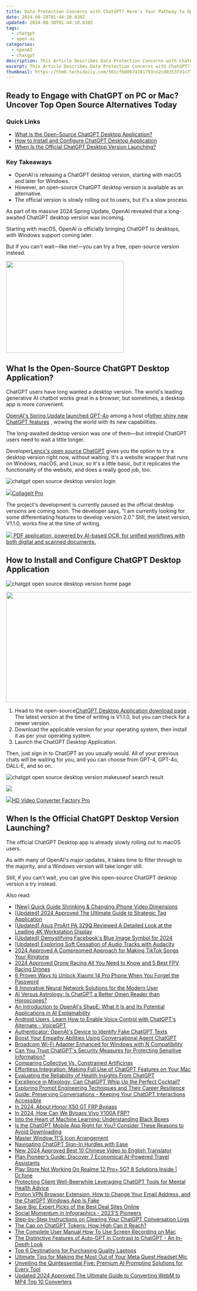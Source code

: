 ```yaml
---
title: Data Protection Concerns with ChatGPT? Here's Your Pathway to Opt-Out
date: 2024-08-29T01:44:10.830Z
updated: 2024-08-30T01:44:10.830Z
tags:
  - chatgpt
  - open-ai
categories:
  - openAI
  - chatgpt
description: This Article Describes Data Protection Concerns with ChatGPT? Here's Your Pathway to Opt-Out
excerpt: This Article Describes Data Protection Concerns with ChatGPT? Here's Your Pathway to Opt-Out
thumbnail: https://thmb.techidaily.com/501cfbb0674181793ce2cd8353fd1c77b58868d2c9678fbe9da8ac95eb395e1d.jpg
---
```


## Ready to Engage with ChatGPT on PC or Mac? Uncover Top Open Source Alternatives Today

### Quick Links

* [What Is the Open-Source ChatGPT Desktop Application?](https://www.makeuseof.com/cant-wait-for-the-chatgpt-desktop-app-try-this-open-source-alternative-instead/#what-is-the-open-source-chatgpt-desktop-application)
* [How to Install and Configure ChatGPT Desktop Application](https://www.makeuseof.com/cant-wait-for-the-chatgpt-desktop-app-try-this-open-source-alternative-instead/#how-to-install-and-configure-chatgpt-desktop-application)
* [When Is the Official ChatGPT Desktop Version Launching?](https://www.makeuseof.com/cant-wait-for-the-chatgpt-desktop-app-try-this-open-source-alternative-instead/#when-is-the-official-chatgpt-desktop-version-launching)

### Key Takeaways

* OpenAI is releasing a ChatGPT desktop version, starting with macOS and later for Windows.
* However, an open-source ChatGPT desktop version is available as an alternative.
* The official version is slowly rolling out to users, but it's a slow process.

 As part of its massive 2024 Spring Update, OpenAI revealed that a long-awaited ChatGPT desktop version was incoming.

 Starting with macOS, OpenAI is officially bringing ChatGPT to desktops, with Windows support coming later.

 But if you can't wait—like me!—you can try a free, open-source version instead.

<!-- affiliate ads begin -->
<a href="https://zonlipartnershipprogram.pxf.io/c/5597632/1821134/17882" target="_top" id="1821134"><img src="//a.impactradius-go.com/display-ad/17882-1821134" border="0" alt="" width="320" height="250"/></a><img height="0" width="0" src="https://imp.pxf.io/i/5597632/1821134/17882" style="position:absolute;visibility:hidden;" border="0" />
<!-- affiliate ads end -->
## What Is the Open-Source ChatGPT Desktop Application?

 ChatGPT users have long wanted a desktop version. The world's leading generative AI chatbot works great in a browser, but sometimes, a desktop app is more convenient.

[OpenAI's Spring Update launched GPT-4o](https://www.makeuseof.com/how-gpt-4o-works-is-it-free/) among a host of[other shiny new ChatGPT features](https://www.makeuseof.com/chatgpt-new-features-spring-update/) , wowing the world with its new capabilities.

 The long-awaited desktop version was one of them—but intrepid ChatGPT users need to wait a little longer.

 Developer[Lencx's open source ChatGPT](https://github.com/lencx/ChatGPT) gives you the option to try a desktop version right now, without waiting. It's a website wrapper that runs on Windows, macOS, and Linux, so it's a little basic, but it replicates the functionality of the website, and does a really good job, too.

![chatgpt open source desktop version login](https://static1.makeuseofimages.com/wordpress/wp-content/uploads/2024/05/chatgpt-open-source-desktop-version-login.jpg)

<!-- affiliate ads begin -->
<a href="https://secure.2checkout.com/order/checkout.php?PRODS=4530091&QTY=1&AFFILIATE=108875&CART=1"><img src="https://www.pearlmountainsoft.com/n_img/product/cit_win/banScrn.jpg" border="0">CollageIt Pro</a>
<!-- affiliate ads end -->
 The project's development is currently paused as the official desktop versions are coming soon. The developer says, "I am currently looking for some differentiating features to develop version 2.0." Still, the latest version, V1.1.0, works fine at the time of writing.

<!-- affiliate ads begin -->
<a href="https://checkout.abbyy.com/order/checkout.php?PRODS=39254549&QTY=1&AFFILIATE=108875&CART=1"> <img src="https://secure.avangate.com/images/merchant/0e5fb5c76fca16adbee503c9aff393cd/products/8_FR-Badges-NEW-FR-Standard-16-WIN-200.png" border="0"> PDF application, powered by AI-based OCR, for unified workflows with both digital and scanned documents. </a>
<!-- affiliate ads end -->
## How to Install and Configure ChatGPT Desktop Application

![chatgpt open source desktop version home page](https://static1.makeuseofimages.com/wordpress/wp-content/uploads/2024/05/chatgpt-open-source-desktop-version-home-page.jpg)

<!-- affiliate ads begin -->
<a href="https://aofit.pxf.io/c/5597632/1399701/16396" target="_top" id="1399701"><img src="//a.impactradius-go.com/display-ad/16396-1399701" border="0" alt="" width="960" height="300"/></a><img height="0" width="0" src="https://imp.pxf.io/i/5597632/1399701/16396" style="position:absolute;visibility:hidden;" border="0" />
<!-- affiliate ads end -->
1. Head to the open-source[ChatGPT Desktop Application download page](https://github.com/lencx/ChatGPT/releases/tag/v1.1.0) . The latest version at the time of writing is V1.1.0, but you can check for a newer version.
2. Download the applicable version for your operating system, then install it as per your operating system.
3. Launch the ChatGPT Desktop Application.

 Then, just sign in to ChatGPT as you usually would. All of your previous chats will be waiting for you, and you can choose from GPT-4, GPT-4o, DALL-E, and so on.

![chatgpt open source desktop version makeuseof search result](https://static1.makeuseofimages.com/wordpress/wp-content/uploads/2024/05/chatgpt-open-source-desktop-version-makeuseof-search-result.jpg)

<!-- affiliate ads begin -->
<a href="https://secure.2checkout.com/order/checkout.php?PRODS=4940312&QTY=1&AFFILIATE=108875&CART=1"><img src="https://secure.avangate.com/images/merchant/333ac5d90817d69113471fbb6e531bee/sps-partnership-728x90eng.png" border="0"></a>
<!-- affiliate ads end -->
<!-- affiliate ads begin -->
<a href="https://secure.2checkout.com/order/checkout.php?PRODS=4537546&QTY=1&AFFILIATE=108875&CART=1"><img src="https://secure.avangate.com/images/merchant/4b0a0290ad7df100b77e86839989a75e/products/7_copy_2_2_hdpro.png" border="0">HD Video Converter Factory Pro</a>
<!-- affiliate ads end -->
## When Is the Official ChatGPT Desktop Version Launching?

 The official ChatGPT Desktop app is already slowly rolling out to macOS users.

 As with many of OpenAI's major updates, it takes time to filter through to the majority, and a Windows version will take longer still.

 Still, if you can't wait, you can give this open-source ChatGPT desktop version a try instead.


<ins class="adsbygoogle"
     style="display:block"
     data-ad-format="autorelaxed"
     data-ad-client="ca-pub-7571918770474297"
     data-ad-slot="1223367746"></ins>



<ins class="adsbygoogle"
     style="display:block"
     data-ad-client="ca-pub-7571918770474297"
     data-ad-slot="8358498916"
     data-ad-format="auto"
     data-full-width-responsive="true"></ins>

<span class="atpl-alsoreadstyle">Also read:</span>
<div><ul>
<li><a href="https://extra-approaches.techidaily.com/new-quick-guide-shrinking-and-changing-iphone-video-dimensions/"><u>[New] Quick Guide  Shrinking & Changing iPhone Video Dimensions</u></a></li>
<li><a href="https://youtube-sure.techidaily.com/ed-2024-approved-the-ultimate-guide-to-strategic-tag-application/"><u>[Updated] 2024 Approved  The Ultimate Guide to Strategic Tag Application</u></a></li>
<li><a href="https://article-knowledge.techidaily.com/updated-asus-proart-pa-329q-reviewed-a-detailed-look-at-the-leading-4k-workstation-display/"><u>[Updated] Asus ProArt PA 329Q Reviewed  A Detailed Look at the Leading 4K Workstation Display</u></a></li>
<li><a href="https://facebook-video-content.techidaily.com/updated-demystifying-facebooks-blue-image-symbol-for-2024/"><u>[Updated] Demystifying Facebook's Blue Image Symbol for 2024</u></a></li>
<li><a href="https://fox-access.techidaily.com/updated-exploring-soft-cessation-of-audio-tracks-with-audacity/"><u>[Updated] Exploring Soft Cessation of Audio Tracks with Audacity</u></a></li>
<li><a href="https://extra-tips.techidaily.com/2024-approved-a-compreomed-approach-for-making-tiktok-songs-your-ringtone/"><u>2024 Approved  A Compreomed Approach for Making TikTok Songs Your Ringtone</u></a></li>
<li><a href="https://extra-resources.techidaily.com/2024-approved-drone-racing-all-you-need-to-know-and-5-best-fpv-racing-drones/"><u>2024 Approved  Drone Racing  All You Need to Know and 5 Best FPV Racing Drones</u></a></li>
<li><a href="https://unlock-android.techidaily.com/6-proven-ways-to-unlock-xiaomi-14-pro-phone-when-you-forget-the-password-by-drfone-android/"><u>6 Proven Ways to Unlock Xiaomi 14 Pro Phone When You Forget the Password</u></a></li>
<li><a href="https://tech-savvy.techidaily.com/8-innovative-neural-network-solutions-for-the-modern-user/"><u>8 Innovative Neural Network Solutions for the Modern User</u></a></li>
<li><a href="https://tech-revival.techidaily.com/ai-versus-astrology-is-chatgpt-a-better-omen-reader-than-horoscopes/"><u>AI Versus Astrology: Is ChatGPT a Better Omen Reader than Horoscopes?</u></a></li>
<li><a href="https://tech-revival.techidaily.com/an-introduction-to-openais-shape-what-it-is-and-its-potential-applications-in-ai-explainability/"><u>An Introduction to OpenAI's ShapE: What It Is and Its Potential Applications in AI Explainability</u></a></li>
<li><a href="https://tech-revival.techidaily.com/android-users-learn-how-to-enable-voice-control-with-chatgpts-alternate-voicegpt/"><u>Android Users, Learn How to Enable Voice Control with ChatGPT's Alternate - VoiceGPT</u></a></li>
<li><a href="https://tech-revival.techidaily.com/authenticator-openais-device-to-identify-fake-chatgpt-texts/"><u>Authenticator: OpenAI's Device to Identify Fake ChatGPT Texts</u></a></li>
<li><a href="https://tech-revival.techidaily.com/boost-your-empathy-abilities-using-conversational-agent-chatgpt/"><u>Boost Your Empathy Abilities Using Conversational Agent ChatGPT</u></a></li>
<li><a href="https://driver-error.techidaily.com/broadcom-wi-fi-adapter-enhanced-for-windows-with-n-compatibility/"><u>Broadcom Wi-Fi Adapter Enhanced for Windows with N Compatibility</u></a></li>
<li><a href="https://tech-revival.techidaily.com/can-you-trust-chatgpts-security-measures-for-protecting-sensitive-information/"><u>Can You Trust ChatGPT's Security Measures for Protecting Sensitive Information?</u></a></li>
<li><a href="https://tech-revival.techidaily.com/comparing-collective-vs-constrained-artificinas/"><u>Comparing Collective Vs. Constrained Artificinas</u></a></li>
<li><a href="https://tech-revival.techidaily.com/effortless-integration-making-full-use-of-chatgpt-features-on-your-mac/"><u>Effortless Integration: Making Full Use of ChatGPT Features on Your Mac</u></a></li>
<li><a href="https://tech-revival.techidaily.com/evaluating-the-reliability-of-health-insights-from-chatgpt/"><u>Evaluating the Reliability of Health Insights From ChatGPT</u></a></li>
<li><a href="https://tech-revival.techidaily.com/excellence-in-mixology-can-chatgpt-whip-up-the-perfect-cocktail/"><u>Excellence in Mixology: Can ChatGPT Whip Up the Perfect Cocktail?</u></a></li>
<li><a href="https://tech-revival.techidaily.com/exploring-prompt-engineering-techniques-and-their-career-resilience/"><u>Exploring Prompt Engineering Techniques and Their Career Resilience</u></a></li>
<li><a href="https://tech-revival.techidaily.com/guide-preserving-conversations-keeping-your-chatgpt-interactions-accessible/"><u>Guide: Preserving Conversations - Keeping Your ChatGPT Interactions Accessible</u></a></li>
<li><a href="https://bypass-frp.techidaily.com/in-2024-about-honor-x50-gt-frp-bypass-by-drfone-android/"><u>In 2024, About Honor X50 GT FRP Bypass</u></a></li>
<li><a href="https://bypass-frp.techidaily.com/in-2024-how-can-we-bypass-vivo-y100a-frp-by-drfone-android/"><u>In 2024, How Can We Bypass Vivo Y100A FRP?</u></a></li>
<li><a href="https://tech-revival.techidaily.com/into-the-heart-of-machine-learning-understanding-black-boxes/"><u>Into the Heart of Machine Learning: Understanding Black Boxes</u></a></li>
<li><a href="https://tech-revival.techidaily.com/is-the-chatgpt-mobile-app-right-for-you-consider-these-reasons-to-avoid-downloading/"><u>Is the ChatGPT Mobile App Right for You? Consider These Reasons to Avoid Downloading</u></a></li>
<li><a href="https://win11.techidaily.com/master-window-11s-icon-arrangement/"><u>Master Window 11'S Icon Arrangement</u></a></li>
<li><a href="https://tech-revival.techidaily.com/navigating-chatgpt-sign-in-hurdles-with-ease/"><u>Navigating ChatGPT Sign-In Hurdles with Ease</u></a></li>
<li><a href="https://ai-video-translation.techidaily.com/new-2024-approved-best-10-chinese-video-to-english-translator/"><u>New 2024 Approved Best 10 Chinese Video to English Translator</u></a></li>
<li><a href="https://tech-revival.techidaily.com/plan-pioneers-guide-discover-7-economical-ai-powered-travel-assistants/"><u>Plan Pioneer’s Guide: Discover 7 Economical AI-Powered Travel Assistants</u></a></li>
<li><a href="https://howto.techidaily.com/play-store-not-working-on-realme-12-proplus-5g-8-solutions-inside-drfone-by-drfone-fix-android-problems-fix-android-problems/"><u>Play Store Not Working On Realme 12 Pro+ 5G? 8 Solutions Inside | Dr.fone</u></a></li>
<li><a href="https://tech-revival.techidaily.com/protecting-client-well-beerwhile-leveraging-chatgpt-tools-for-mental-health-advice/"><u>Protecting Client Well-Beerwhile Leveraging ChatGPT Tools for Mental Health Advice</u></a></li>
<li><a href="https://tech-revival.techidaily.com/proton-vpn-browser-extension-how-to-change-your-email-address-and-the-chatgpt-windows-app-is-fake/"><u>Proton VPN Browser Extension, How to Change Your Email Address, and the ChatGPT Windows App Is Fake</u></a></li>
<li><a href="https://technical-tips.techidaily.com/save-big-expert-picks-of-the-best-deal-sites-online/"><u>Save Big: Expert Picks of the Best Deal Sites Online</u></a></li>
<li><a href="https://youtube-clips.techidaily.com/social-momentum-in-infographics-2023s-pioneers/"><u>Social Momentum in Infographics - 2023'S Pioneers</u></a></li>
<li><a href="https://tech-revival.techidaily.com/step-by-step-instructions-on-clearing-your-chatgpt-conversation-logs/"><u>Step-by-Step Instructions on Clearing Your ChatGPT Conversation Logs</u></a></li>
<li><a href="https://tech-revival.techidaily.com/the-cap-on-chatgpt-tokens-how-high-can-it-reach/"><u>The Cap on ChatGPT Tokens: How High Can It Reach?</u></a></li>
<li><a href="https://screen-capture.techidaily.com/the-complete-user-manual-how-to-use-screen-recording-on-mac/"><u>The Complete User Manual  How To Use Screen Recording on Mac</u></a></li>
<li><a href="https://tech-revival.techidaily.com/the-distinctive-features-of-auto-gpt-in-contrast-to-chatgpt-an-in-depth-look/"><u>The Distinctive Features of Auto-GPT in Contrast to ChatGPT - An In-Depth Look</u></a></li>
<li><a href="https://buynow-info.techidaily.com/top-6-destinations-for-purchasing-quality-laptops/"><u>Top 6 Destinations for Purchasing Quality Laptops</u></a></li>
<li><a href="https://tech-renaissance.techidaily.com/ultimate-tips-for-making-the-most-out-of-your-meta-quest-headset-mic/"><u>Ultimate Tips for Making the Most Out of Your Meta Quest Headset Mic</u></a></li>
<li><a href="https://tech-revival.techidaily.com/unveiling-the-quintessential-five-premium-ai-prompting-solutions-for-every-tool/"><u>Unveiling the Quintessential Five: Premium AI Prompting Solutions for Every Tool</u></a></li>
<li><a href="https://ai-video-apps.techidaily.com/updated-2024-approved-the-ultimate-guide-to-converting-webm-to-mp4-top-10-converters/"><u>Updated 2024 Approved The Ultimate Guide to Converting WebM to MP4 Top 10 Converters</u></a></li>
</ul></div>
